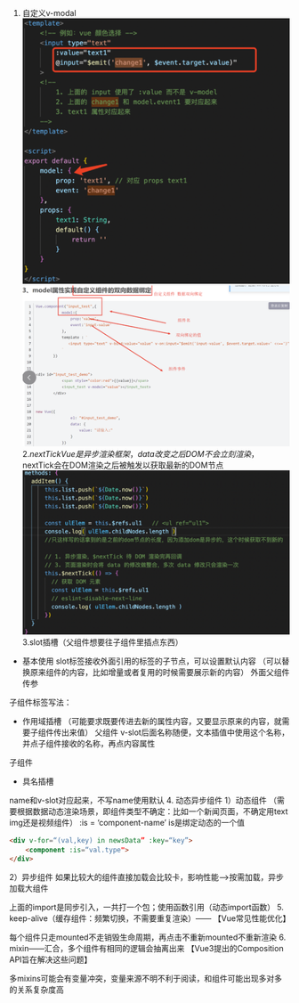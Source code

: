 1. 自定义v-modal
![a](./img/001.png)
![a](./img/002.png)
2.$nextTick
Vue是异步渲染框架，data改变之后DOM不会立刻渲染，$nextTick会在DOM渲染之后被触发以获取最新的DOM节点
![a](./img/003.png)
3.slot插槽（父组件想要往子组件里插点东西）
* 基本使用
slot标签接收外面引用的标签的子节点，可以设置默认内容
（可以替换原来组件的内容，比如增量或者复用的时候需要展示新的内容）
外面父组件传参

子组件标签写法：

* 作用域插槽
（可能要求既要传进去新的属性内容，又要显示原来的内容，就需要子组件传出来值）
父组件
v-slot后面名称随便，文本插值中使用这个名称，并点子组件接收的名称，再点内容属性

子组件

* 具名插槽

name和v-slot对应起来，不写name使用默认
4. 动态异步组件
1）动态组件
（需要根据数据动态渲染场景，即组件类型不确定：比如一个新闻页面，不确定用text img还是视频组件）
:is = ‘component-name’
is是绑定动态的一个值
```html
<div v-for=“(val,key) in newsData” :key=“key”>
    <component :is=“val.type">
</div>
```
2）异步组件
如果比较大的组件直接加载会比较卡，影响性能—>按需加载，异步加载大组件

上面的import是同步引入，一共打一个包；使用函数引用（动态import函数）
5. keep-alive（缓存组件：频繁切换，不需要重复渲染）—— 【Vue常见性能优化】

每个组件只走mounted不走销毁生命周期，再点击不重新mounted不重新渲染
6. mixin——汇合，多个组件有相同的逻辑会抽离出来
【Vue3提出的Composition API旨在解决这些问题】

多mixins可能会有变量冲突，变量来源不明不利于阅读，和组件可能出现多对多的关系复杂度高
